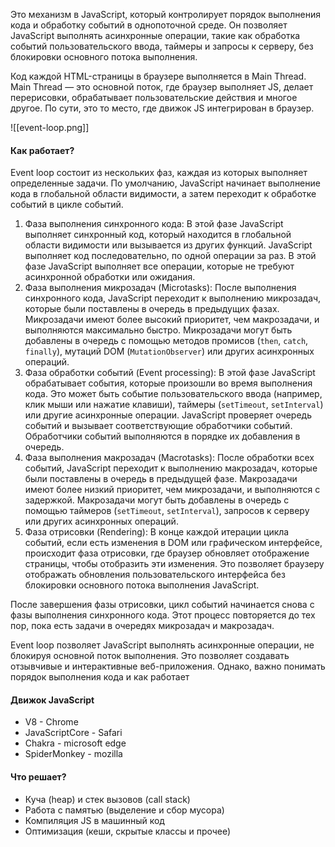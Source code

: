 Это механизм в JavaScript, который контролирует порядок выполнения кода и обработку событий в однопоточной среде. Он позволяет JavaScript выполнять асинхронные операции, такие как обработка событий пользовательского ввода, таймеры и запросы к серверу, без блокировки основного потока выполнения.

Код каждой HTML-страницы в браузере выполняется в Main Thread. Main Thread — это основной поток, где браузер выполняет JS, делает перерисовки, обрабатывает пользовательские действия и многое другое. По сути, это то место, где движок JS интегрирован в браузер.

![[event-loop.png]]

#### Как работает?
Event loop состоит из нескольких фаз, каждая из которых выполняет определенные задачи. По умолчанию, JavaScript начинает выполнение кода в глобальной области видимости, а затем переходит к обработке событий в цикле событий.

1. Фаза выполнения синхронного кода: В этой фазе JavaScript выполняет синхронный код, который находится в глобальной области видимости или вызывается из других функций. JavaScript выполняет код последовательно, по одной операции за раз. В этой фазе JavaScript выполняет все операции, которые не требуют асинхронной обработки или ожидания.
2. Фаза выполнения микрозадач (Microtasks): После выполнения синхронного кода, JavaScript переходит к выполнению микрозадач, которые были поставлены в очередь в предыдущих фазах. Микрозадачи имеют более высокий приоритет, чем макрозадачи, и выполняются максимально быстро. Микрозадачи могут быть добавлены в очередь с помощью методов промисов (`then`, `catch`, `finally`), мутаций DOM (`MutationObserver`) или других асинхронных операций.
3. Фаза обработки событий (Event processing): В этой фазе JavaScript обрабатывает события, которые произошли во время выполнения кода. Это может быть событие пользовательского ввода (например, клик мыши или нажатие клавиши), таймеры (`setTimeout`, `setInterval`) или другие асинхронные операции. JavaScript проверяет очередь событий и вызывает соответствующие обработчики событий. Обработчики событий выполняются в порядке их добавления в очередь.
4. Фаза выполнения макрозадач (Macrotasks): После обработки всех событий, JavaScript переходит к выполнению макрозадач, которые были поставлены в очередь в предыдущей фазе. Макрозадачи имеют более низкий приоритет, чем микрозадачи, и выполняются с задержкой. Макрозадачи могут быть добавлены в очередь с помощью таймеров (`setTimeout`, `setInterval`), запросов к серверу или других асинхронных операций.
5. Фаза отрисовки (Rendering): В конце каждой итерации цикла событий, если есть изменения в DOM или графическом интерфейсе, происходит фаза отрисовки, где браузер обновляет отображение страницы, чтобы отобразить эти изменения. Это позволяет браузеру отображать обновления пользовательского интерфейса без блокировки основного потока выполнения JavaScript.

После завершения фазы отрисовки, цикл событий начинается снова с фазы выполнения синхронного кода. Этот процесс повторяется до тех пор, пока есть задачи в очередях микрозадач и макрозадач.

Event loop позволяет JavaScript выполнять асинхронные операции, не блокируя основной поток выполнения. Это позволяет создавать отзывчивые и интерактивные веб-приложения. Однако, важно понимать порядок выполнения кода и как работает

#### Движок JavaScript
- V8 - Chrome
- JavaScriptCore - Safari
- Chakra - microsoft edge 
- SpiderMonkey - mozilla

#### Что решает?
- Куча (heap) и стек вызовов (call stack)
- Работа с памятью (выделение и сбор мусора)
- Компиляция JS в машинный код
- Оптимизация (кеши, скрытые классы и прочее)